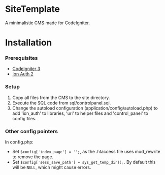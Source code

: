 # SiteTemplate

A minimalistic CMS made for CodeIgniter.

# Installation

### Prerequisites
- [CodeIgniter 3](https://codeigniter.com/)
- [Ion Auth 2](https://github.com/benedmunds/CodeIgniter-Ion-Auth)

### Setup
1. Copy all files from the CMS to the site directory.
1. Execute the SQL code from sql/controlpanel.sql.
1. Change the autoload configuration (application/config/autoload.php) to add 'ion_auth' to libraries, 'url' to helper files and 'control_panel' to config files.

### Other config pointers
In config.php:
- Set `$config['index_page'] = '';`, as the .htaccess file uses mod_rewrite to remove the page.
- Set `$config['sess_save_path'] = sys_get_temp_dir();`. By default this will be `NULL`, which might cause errors.
